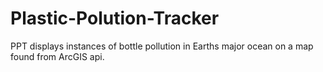 # Plastic-Polution-Tracker
PPT displays instances of bottle pollution in Earths major ocean on a map found from ArcGIS api.
